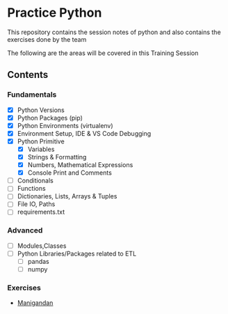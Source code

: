 # Practice Python

This repository contains the session notes of python and also contains the exercises done by the team

The following are the areas will be covered in this Training Session

## Contents 

### Fundamentals

- [x] Python Versions
- [x] Python Packages (pip)
- [x] Python Environments (virtualenv)
- [x] Environment Setup, IDE & VS Code Debugging
- [x] Python Primitive
	- [x] Variables
	- [x] Strings & Formatting
	- [x] Numbers, Mathematical Expressions
  - [x] Console Print and Comments
- [ ] Conditionals
- [ ] Functions
- [ ] Dictionaries, Lists, Arrays & Tuples
- [ ] File IO, Paths
- [ ] requirements.txt

### Advanced

- [ ] Modules,Classes
- [ ] Python Libraries/Packages related to ETL
  - [ ] pandas
  - [ ] numpy

### Exercises
- [Manigandan](mani/)



